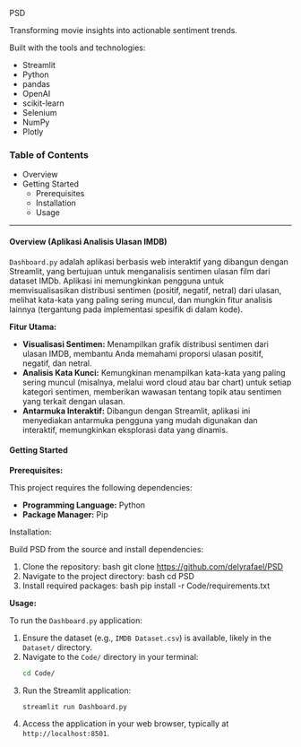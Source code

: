  PSD

Transforming movie insights into actionable sentiment trends.

Built with the tools and technologies:

* Streamlit
* Python
* pandas
* OpenAI
* scikit-learn
* Selenium
* NumPy
* Plotly

### Table of Contents

* Overview
* Getting Started
    * Prerequisites
    * Installation
    * Usage

---

#### Overview (Aplikasi Analisis Ulasan IMDB)

`Dashboard.py` adalah aplikasi berbasis web interaktif yang dibangun dengan Streamlit, yang bertujuan untuk menganalisis sentimen ulasan film dari dataset IMDb. Aplikasi ini memungkinkan pengguna untuk memvisualisasikan distribusi sentimen (positif, negatif, netral) dari ulasan, melihat kata-kata yang paling sering muncul, dan mungkin fitur analisis lainnya (tergantung pada implementasi spesifik di dalam kode).

**Fitur Utama:**

* **Visualisasi Sentimen:** Menampilkan grafik distribusi sentimen dari ulasan IMDB, membantu Anda memahami proporsi ulasan positif, negatif, dan netral.
* **Analisis Kata Kunci:** Kemungkinan menampilkan kata-kata yang paling sering muncul (misalnya, melalui word cloud atau bar chart) untuk setiap kategori sentimen, memberikan wawasan tentang topik atau sentimen yang terkait dengan ulasan.
* **Antarmuka Interaktif:** Dibangun dengan Streamlit, aplikasi ini menyediakan antarmuka pengguna yang mudah digunakan dan interaktif, memungkinkan eksplorasi data yang dinamis.

#### Getting Started

**Prerequisites:**

This project requires the following dependencies:

* **Programming Language:** Python
* **Package Manager:** Pip

Installation:

Build PSD from the source and install dependencies:

1.  Clone the repository:
    bash
    git clone https://github.com/delyrafael/PSD
2.  Navigate to the project directory:
    bash
    cd PSD
3.  Install required packages:
    bash
    pip install -r Code/requirements.txt
    

**Usage:**

To run the `Dashboard.py` application:

1.  Ensure the dataset (e.g., `IMDB Dataset.csv`) is available, likely in the `Dataset/` directory.
2.  Navigate to the `Code/` directory in your terminal:
    ```bash
    cd Code/
    
3.  Run the Streamlit application:
    ```bash
    streamlit run Dashboard.py
    
4.  Access the application in your web browser, typically at `http://localhost:8501`.
